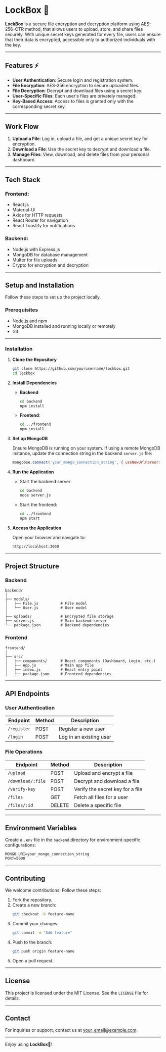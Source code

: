 # LockBox 🔐

**LockBox** is a secure file encryption and decryption platform using AES-256-CTR method, that allows users to upload, store, and share files securely. With unique secret keys generated for every file, users can ensure that their data is encrypted, accessible only to authorized individuals with the key.

---

## Features ⚡

- **User Authentication**: Secure login and registration system.
- **File Encryption**: AES-256 encryption to secure uploaded files.
- **File Decryption**: Decrypt and download files using a secret key.
- **User-Specific Files**: Each user's files are privately managed.
- **Key-Based Access**: Access to files is granted only with the corresponding secret key.

---

## Work Flow

1. **Upload a File**: Log in, upload a file, and get a unique secret key for encryption.
2. **Download a File**: Use the secret key to decrypt and download a file.
3. **Manage Files**: View, download, and delete files from your personal dashboard.

---

## Tech Stack

### **Frontend**:
- React.js
- Material-UI
- Axios for HTTP requests
- React Router for navigation
- React Toastify for notifications

### **Backend**:
- Node.js with Express.js
- MongoDB for database management
- Multer for file uploads
- Crypto for encryption and decryption

---

## Setup and Installation

Follow these steps to set up the project locally.

### Prerequisites

- Node.js and npm
- MongoDB installed and running locally or remotely
- Git

---

### Installation

1. **Clone the Repository**
   ```bash
   git clone https://github.com/yourusername/lockbox.git
   cd lockbox
   ```

2. **Install Dependencies**

   - **Backend**:
     ```bash
     cd backend
     npm install
     ```

   - **Frontend**:
     ```bash
     cd ../frontend
     npm install
     ```

3. **Set up MongoDB**

   Ensure MongoDB is running on your system. If using a remote MongoDB instance, update the connection string in the backend `server.js` file:
   ```javascript
   mongoose.connect('your_mongo_connection_string', { useNewUrlParser: true, useUnifiedTopology: true });
   ```

4. **Run the Application**

   - Start the backend server:
     ```bash
     cd backend
     node server.js
     ```

   - Start the frontend:
     ```bash
     cd ../frontend
     npm start
     ```

5. **Access the Application**

   Open your browser and navigate to:
   ```
   http://localhost:3000
   ```

---

## Project Structure

### Backend
```
backend/
│
├── models/
│   ├── File.js          # File model
│   └── User.js          # User model
│
├── uploads/             # Encrypted file storage
├── server.js            # Main backend server
└── package.json         # Backend dependencies
```

### Frontend
```
frontend/
│
├── src/
│   ├── components/      # React components (Dashboard, Login, etc.)
│   ├── App.js           # Main app file
│   ├── index.js         # React entry point
│   └── package.json     # Frontend dependencies
```

---

## API Endpoints

### **User Authentication**
| Endpoint           | Method | Description             |
|--------------------|--------|-------------------------|
| `/register`        | POST   | Register a new user     |
| `/login`           | POST   | Log in an existing user |

### **File Operations**
| Endpoint           | Method | Description                     |
|--------------------|--------|---------------------------------|
| `/upload`          | POST   | Upload and encrypt a file       |
| `/download/:file`  | POST   | Decrypt and download a file     |
| `/verify-key`      | POST   | Verify the secret key for a file |
| `/files`           | GET    | Fetch all files for a user      |
| `/files/:id`       | DELETE | Delete a specific file          |

---

## Environment Variables

Create a `.env` file in the `backend` directory for environment-specific configurations:
```
MONGO_URI=your_mongo_connection_string
PORT=5000
```
---

## Contributing

We welcome contributions! Follow these steps:

1. Fork the repository.
2. Create a new branch:
   ```bash
   git checkout -b feature-name
   ```
3. Commit your changes:
   ```bash
   git commit -m "Add feature"
   ```
4. Push to the branch:
   ```bash
   git push origin feature-name
   ```
5. Open a pull request.

---

## License

This project is licensed under the MIT License. See the `LICENSE` file for details.

---

## Contact

For inquiries or support, contact us at [your_email@example.com](mailto:your_email@example.com).

---

Enjoy using **LockBox🔐**!
